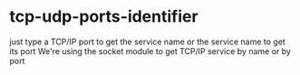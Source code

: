 # tcp-udp-ports-identifier
just type a TCP/IP port to get the service name or the service name to get its port
  We're using the socket module to get TCP/IP service by name or by port
